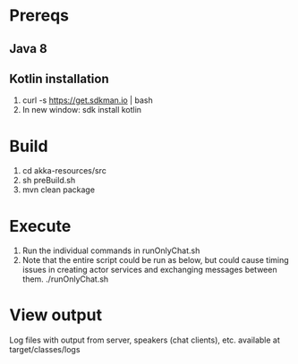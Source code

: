 # Prereqs
## Java 8
## Kotlin installation

1) curl -s https://get.sdkman.io | bash
2) In new window: sdk install kotlin

# Build
1) cd akka-resources/src
2) sh preBuild.sh
3) mvn clean package

# Execute 
1) Run the individual commands in runOnlyChat.sh
2) Note that the entire script could be run as below, but could cause timing issues in creating actor services and exchanging messages between them. 
   ./runOnlyChat.sh

# View output
Log files with output from server, speakers (chat clients), etc. available at target/classes/logs 
